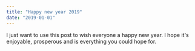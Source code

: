 ```yaml
---
title: "Happy new year 2019"
date: "2019-01-01"
---
```


I just want to use this post to wish everyone a happy new year. I hope it's enjoyable, prosperous and is everything you could hope for.
